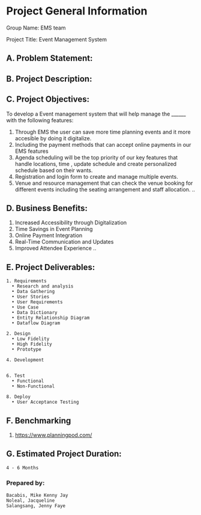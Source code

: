 # Project General Information

Group Name: EMS team

Project Title: Event Management System

## A. Problem Statement:


## B. Project Description:


## C. Project Objectives:

To develop a Event management system that will help manage the ______ with the following features:
1. Through EMS the user can save more time planning events and it more accesible by doing it digitalize.            
2. Including the payment methods that can accept online payments in our EMS features 
3. Agenda scheduling will be the top priority of our key features that handle locations, time , update schedule and create personalized schedule based on their wants.
4. Registration and login form to create and manage multiple events.
5. Venue and resource management that can check the venue booking for different events including the seating arrangement and staff allocation. 
..


## D. Business Benefits:
1.    Increased Accessibility through Digitalization
2.    Time Savings in Event Planning
3.    Online Payment Integration
4.    Real-Time Communication and Updates
5.    Improved Attendee Experience
..

## E. Project Deliverables:
    1. Requirements
      • Research and analysis
      • Data Gathering
      • User Stories
      • User Requirements
      • Use Case
      • Data Dictionary
      • Entity Relationship Diagram
      • Dataflow Diagram
    
    2. Design
      • Low Fidelity
      • High Fidelity
      • Prototype
    
    4. Development
       
    
    6. Test
      • Functional
      • Non-Functional
    
    8. Deploy
      • User Acceptance Testing

## F. Benchmarking
  1. https://www.planningpod.com/

## G. Estimated Project Duration:
    4 - 6 Months


### Prepared by:
    Bacabis, Mike Kenny Jay
    Noleal, Jacqueline
    Salangsang, Jenny Faye
